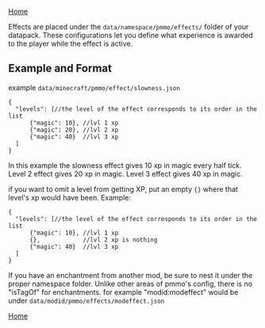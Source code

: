 [Home](../home.md)

Effects are placed under the `data/namespace/pmmo/effects/` folder of your datapack.  These configurations let you define what experience is awarded to the player while the effect is active.

## Example and Format
example `data/minecraft/pmmo/effect/slowness.json`
```json5
{
  "levels": [//the level of the effect corresponds to its order in the list
      {"magic": 10}, //lvl 1 xp
      {"magic": 20}, //lvl 2 xp
      {"magic": 40}  //lvl 3 xp
  ]
}
```
In this example the slowness effect gives 10 xp in magic every half tick.  Level 2 effect gives 20 xp in magic.  Level 3 effect gives 40 xp in magic.

if you want to omit a level from getting XP, put an empty `{}` where that level's xp would have been.  Example:
```json5
{
  "levels": [//the level of the effect corresponds to its order in the list
      {"magic": 10}, //lvl 1 xp
      {},            //lvl 2 xp is nothing
      {"magic": 40}  //lvl 3 xp
  ]
}
```

If you have an enchantment from another mod, be sure to nest it under the proper namespace folder.  Unlike other areas of pmmo's config, there is no "isTagOf" for enchantments.  for example "modid:modeffect" would be under `data/modid/pmmo/effects/modeffect.json`

[Home](../home.md)